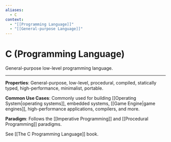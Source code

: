 ```yaml
---
aliases:
  - C
context:
  - "[[Programming Language]]"
  - "[[General-purpose Language]]"
---
```


# C (Programming Language)

General-purpose low-level programming language.

---

**Properties**: General-purpose, low-level, procedural, compiled, statically typed, high-performance, minimalist, portable.

**Common Use Cases**: Commonly used for building [[Operating System|operating systems]], embedded systems, [[Game Engine|game engines]], high-performance applications, compilers, and more.

**Paradigm**: Follows the [[Imperative Programming]] and [[Procedural Programming]] paradigms.

See [[The C Programming Language]] book.
